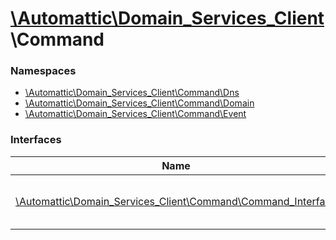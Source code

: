 # [\Automattic](../namespaces/automattic.md)[\Domain_Services_Client](../namespaces/automattic-domain-services-client.md)\Command

### Namespaces

* [\Automattic\Domain_Services_Client\Command\Dns](../namespaces/automattic-domain-services-client-command-dns.md)
* [\Automattic\Domain_Services_Client\Command\Domain](../namespaces/automattic-domain-services-client-command-domain.md)
* [\Automattic\Domain_Services_Client\Command\Event](../namespaces/automattic-domain-services-client-command-event.md)


### Interfaces

| Name | Summary |
|------|---------|
| [\Automattic\Domain_Services_Client\Command\Command_Interface](../classes/Automattic-Domain-Services-Client-Command-Command-Interface.md) | Interface implemented by all commands |
